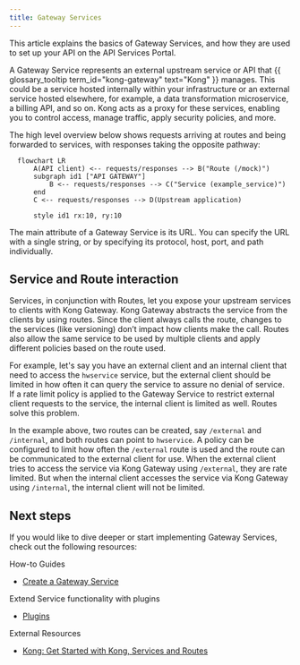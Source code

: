 ```yaml
---
title: Gateway Services
---
```


This article explains the basics of Gateway Services, and how they are used to
set up your API on the API Services Portal.

A Gateway Service represents an external upstream service or API that
{{ glossary_tooltip term_id="kong-gateway" text="Kong" }} manages. This could be
a service hosted internally within your infrastructure or an external service
hosted elsewhere, for example, a data transformation microservice, a billing
API, and so on. Kong acts as a proxy for these services, enabling you to control
access, manage traffic, apply security policies, and more.

The high level overview below shows requests arriving at routes and being
forwarded to services, with responses taking the opposite pathway:

```mermaid
  flowchart LR
      A(API client) <-- requests/responses --> B("Route (/mock)")
      subgraph id1 ["API GATEWAY"]
          B <-- requests/responses --> C("Service (example_service)")
      end
      C <-- requests/responses --> D(Upstream application)
  
      style id1 rx:10, ry:10
```

The main attribute of a Gateway Service is its URL. You can specify the URL with
a single string, or by specifying its protocol, host, port, and path
individually.

## Service and Route interaction

Services, in conjunction with Routes, let you expose your upstream services to
clients with Kong Gateway. Kong Gateway abstracts the service from the clients
by using routes. Since the client always calls the route, changes to the
services (like versioning) don’t impact how clients make the call. Routes also
allow the same service to be used by multiple clients and apply different
policies based on the route used.

For example, let's say you have an external client and an internal client that
need to access the `hwservice` service, but the external client should be
limited in how often it can query the service to assure no denial of service. If
a rate limit policy is applied to the Gateway Service to restrict external
client requests to the service, the internal client is limited as well. Routes
solve this problem.

In the example above, two routes can be created, say `/external` and
`/internal`, and both routes can point to `hwservice`. A policy can be
configured to limit how often the `/external` route is used and the route can be
communicated to the external client for use. When the external client tries to
access the service via Kong Gateway using `/external`, they are rate limited.
But when the internal client accesses the service via Kong Gateway using
`/internal`, the internal client will not be limited.

## Next steps

If you would like to dive deeper or start implementing Gateway Services, check
out the following resources:

How-to Guides

- [Create a Gateway Service](/how-to/create-gateway-service.md)

Extend Service functionality with plugins

- [Plugins](/concepts/plugins.md)

External Resources

- [Kong: Get Started with Kong, Services and Routes](https://docs.konghq.com/gateway/latest/get-started/services-and-routes/)
